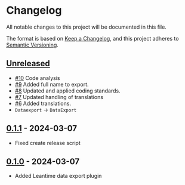# Changelog

All notable changes to this project will be documented in this file.

The format is based on [Keep a Changelog](https://keepachangelog.com/en/1.1.0/),
and this project adheres to [Semantic Versioning](https://semver.org/spec/v2.0.0.html).

## [Unreleased]

- [#10](https://github.com/ITK-Leantime/leantime-dataexport/pull/10)
  Code analysis
- [#9](https://github.com/ITK-Leantime/leantime-dataexport/pull/9)
  Added full name to export.
- [#8](https://github.com/ITK-Leantime/leantime-dataexport/pull/8)
  Updated and applied coding standards.
- [#7](https://github.com/ITK-Leantime/leantime-dataexport/pull/7)
  Updated handling of translations
- [#6](https://github.com/ITK-Leantime/leantime-dataexport/pull/6)
  Added translations.
- `Dataexport` → `DataExport`

## [0.1.1] - 2024-03-07

- Fixed create release script

## [0.1.0] - 2024-03-07

- Added Leantime data export plugin

[Unreleased]: https://github.com/itk-leantime/leantime-dataexport/compare/0.1.1...HEAD
[0.1.1]: https://github.com/ITK-Leantime/leantime-dataexport/releases/tag/0.1.1
[0.1.0]: https://github.com/ITK-Leantime/leantime-dataexport/releases/tag/0.1.0
